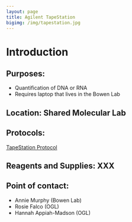 ```yaml
---
layout: page
title: Agilent TapeStation
bigimg: /img/tapestation.jpg
---
```

# Introduction

## Purposes:
- Quantification of DNA or RNA
- Requires laptop that lives in the Bowen Lab

## Location: Shared Molecular Lab

## Protocols: 

[TapeStation Protocol](protocols/2200TapeStation_Guide.pdf "2200 Tapestation Guide")

## Reagents and Supplies: XXX

## Point of contact:
- Annie Murphy (Bowen Lab)
- Rosie Falco (OGL)
- Hannah Appiah-Madson (OGL)

